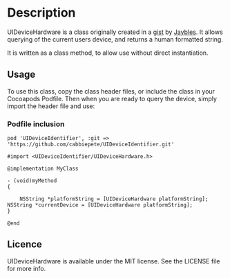 # Description
UIDeviceHardware is a class originally created in a [gist](https://gist.github.com/1323251) by [Jaybles](https://github.com/Jaybles). It allows querying of the current users device, and returns a human formatted string. 

It is written as a class method, to allow use without direct instantiation.

## Usage
To use this class, copy the class header files, or include the class in your Cocoapods Podfile. Then when you are ready to query the device, simply import the header file and use:

### Podfile inclusion

```
pod 'UIDeviceIdentifier', :git => 'https://github.com/cabbiepete/UIDeviceIdentifier.git'
```



``` 
#import <UIDeviceIdentifier/UIDeviceHardware.h>

@implementation MyClass 

- (void)myMethod
{

    NSString *platformString = [UIDeviceHardware platformString];
NSString *currentDevice = [UIDeviceHardware platformString];
}

@end
```

## Licence
UIDeviceHardware is available under the MIT license. See the LICENSE file for more info.
